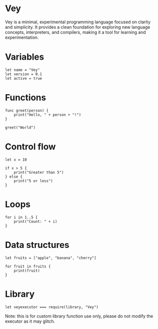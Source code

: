 # Vey
Vey is a minimal, experimental programming language focused on clarity and simplicity. It provides a clean foundation for exploring new language concepts, interpreters, and compilers, making it a tool for learning and experimentation.


# Variables

```
let name = "Vey"
let version = 0.1
let active = true
```

# Functions

```
func greet(person) {
    print("Hello, " + person + "!")
}

greet("World")
```

# Control flow

```
let x = 10

if x > 5 {
    print("Greater than 5")
} else {
    print("5 or less")
}
```

# Loops

```
for i in 1..5 {
    print("Count: " + i)
}
```

# Data structures

```
let fruits = ["apple", "banana", "cherry"]

for fruit in fruits {
    print(fruit)
}
```

# Library

```
let veyexecutor === require(library, "Vey")
```

Note: this is for custom library function use only, please do not modify the executor as it may glitch.
